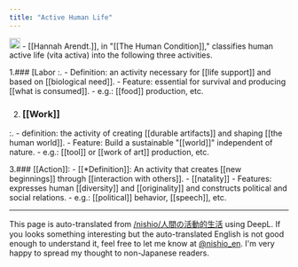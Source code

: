 ```yaml
---
title: "Active Human Life"
---
```


<img src='https://scrapbox.io/api/pages/nishio-en/GPT-4.5/icon' alt='GPT-4.5.icon' height="19.5"/>
- [[Hannah Arendt.]], in "[[The Human Condition]]," classifies human active life (vita activa) into the following three activities.

1.### [Labor
:.
    - Definition: an activity necessary for [[life support]] and based on [[biological need]].
    - Feature: essential for survival and producing [[what is consumed]].
    - e.g.: [[food]] production, etc.

2. ### [[Work]]
:.
    - definition: the activity of creating [[durable artifacts]] and shaping [[the human world]].
    - Feature: Build a sustainable "[[world]]" independent of nature.
    - e.g.: [[tool]] or [[work of art]] production, etc.

3.### [[Action]]:
    - [[*Definition]]: An activity that creates [[new beginnings]] through [[interaction with others]].
        - [[natality]]
    - Features: expresses human [[diversity]] and [[originality]] and constructs political and social relations.
    - e.g.: [[political]] behavior, [[speech]], etc.

---
This page is auto-translated from [/nishio/人間の活動的生活](https://scrapbox.io/nishio/人間の活動的生活) using DeepL. If you looks something interesting but the auto-translated English is not good enough to understand it, feel free to let me know at [@nishio_en](https://twitter.com/nishio_en). I'm very happy to spread my thought to non-Japanese readers.